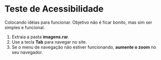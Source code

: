 # Teste de Acessibilidade
Colocando idéias para funcionar. Objetivo não é ficar bonito, mas sim ser simples e funcional. 

1) Extraia a pasta __imagens.rar__.
2) Use a tecla __Tab__ para navegar no site.
3) Se o menu de navegação não estiver funcionando, __aumente o zoom__ no seu navegador.
